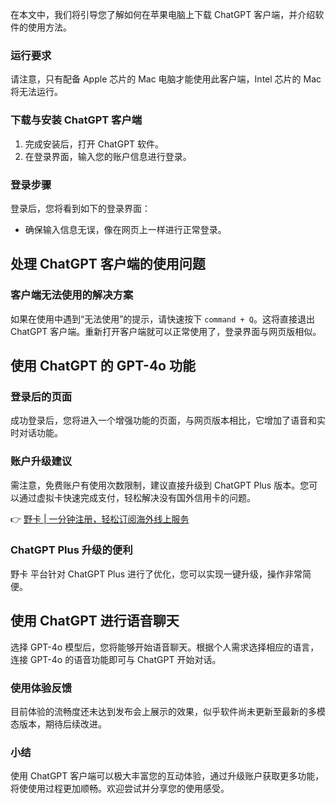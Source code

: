 在本文中，我们将引导您了解如何在苹果电脑上下载 ChatGPT 客户端，并介绍软件的使用方法。

### 运行要求

请注意，只有配备 Apple 芯片的 Mac 电脑才能使用此客户端，Intel 芯片的 Mac 将无法运行。

### 下载与安装 ChatGPT 客户端

1. 完成安装后，打开 ChatGPT 软件。
2. 在登录界面，输入您的账户信息进行登录。

### 登录步骤

登录后，您将看到如下的登录界面：

- 确保输入信息无误，像在网页上一样进行正常登录。

## 处理 ChatGPT 客户端的使用问题

### 客户端无法使用的解决方案

如果在使用中遇到“无法使用”的提示，请快速按下 `command + Q`。这将直接退出 ChatGPT 客户端。重新打开客户端就可以正常使用了，登录界面与网页版相似。

## 使用 ChatGPT 的 GPT-4o 功能

### 登录后的页面

成功登录后，您将进入一个增强功能的页面，与网页版本相比，它增加了语音和实时对话功能。

### 账户升级建议

需注意，免费账户有使用次数限制，建议直接升级到 ChatGPT Plus 版本。您可以通过虚拟卡快速完成支付，轻松解决没有国外信用卡的问题。

👉 [野卡 | 一分钟注册，轻松订阅海外线上服务](https://bit.ly/bewildcard)

### ChatGPT Plus 升级的便利

野卡 平台针对 ChatGPT Plus 进行了优化，您可以实现一键升级，操作非常简便。

## 使用 ChatGPT 进行语音聊天

选择 GPT-4o 模型后，您将能够开始语音聊天。根据个人需求选择相应的语言，连接 GPT-4o 的语音功能即可与 ChatGPT 开始对话。

### 使用体验反馈

目前体验的流畅度还未达到发布会上展示的效果，似乎软件尚未更新至最新的多模态版本，期待后续改进。

### 小结

使用 ChatGPT 客户端可以极大丰富您的互动体验，通过升级账户获取更多功能，将使使用过程更加顺畅。欢迎尝试并分享您的使用感受。